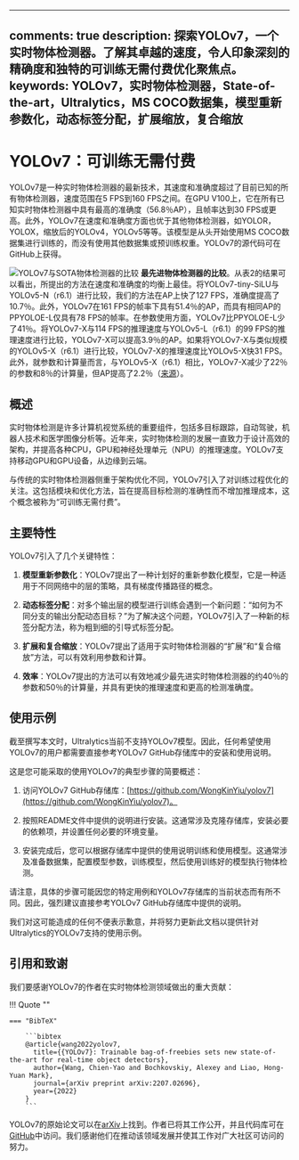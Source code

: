 ______________________________________________________________________

## comments: true description: 探索YOLOv7，一个实时物体检测器。了解其卓越的速度，令人印象深刻的精确度和独特的可训练无需付费优化聚焦点。 keywords: YOLOv7，实时物体检测器，State-of-the-art，Ultralytics，MS COCO数据集，模型重新参数化，动态标签分配，扩展缩放，复合缩放

# YOLOv7：可训练无需付费

YOLOv7是一种实时物体检测器的最新技术，其速度和准确度超过了目前已知的所有物体检测器，速度范围在5 FPS到160 FPS之间。在GPU V100上，它在所有已知实时物体检测器中具有最高的准确度（56.8％AP），且帧率达到30 FPS或更高。此外，YOLOv7在速度和准确度方面也优于其他物体检测器，如YOLOR，YOLOX，缩放后的YOLOv4，YOLOv5等等。该模型是从头开始使用MS COCO数据集进行训练的，而没有使用其他数据集或预训练权重。YOLOv7的源代码可在GitHub上获得。

![YOLOv7与SOTA物体检测器的比较](https://github.com/ultralytics/ultralytics/assets/26833433/5e1e0420-8122-4c79-b8d0-2860aa79af92) **最先进物体检测器的比较**。从表2的结果可以看出，所提出的方法在速度和准确度的均衡上最佳。将YOLOv7-tiny-SiLU与YOLOv5-N（r6.1）进行比较，我们的方法在AP上快了127 FPS，准确度提高了10.7％。此外，YOLOv7在161 FPS的帧率下具有51.4％的AP，而具有相同AP的PPYOLOE-L仅具有78 FPS的帧率。在参数使用方面，YOLOv7比PPYOLOE-L少了41％。将YOLOv7-X与114 FPS的推理速度与YOLOv5-L（r6.1）的99 FPS的推理速度进行比较，YOLOv7-X可以提高3.9％的AP。如果将YOLOv7-X与类似规模的YOLOv5-X（r6.1）进行比较，YOLOv7-X的推理速度比YOLOv5-X快31 FPS。此外，就参数和计算量而言，与YOLOv5-X（r6.1）相比，YOLOv7-X减少了22％的参数和8％的计算量，但AP提高了2.2％（[来源](https://arxiv.org/pdf/2207.02696.pdf)）。

## 概述

实时物体检测是许多计算机视觉系统的重要组件，包括多目标跟踪，自动驾驶，机器人技术和医学图像分析等。近年来，实时物体检测的发展一直致力于设计高效的架构，并提高各种CPU，GPU和神经处理单元（NPU）的推理速度。YOLOv7支持移动GPU和GPU设备，从边缘到云端。

与传统的实时物体检测器侧重于架构优化不同，YOLOv7引入了对训练过程优化的关注。这包括模块和优化方法，旨在提高目标检测的准确性而不增加推理成本，这个概念被称为“可训练无需付费”。

## 主要特性

YOLOv7引入了几个关键特性：

1. **模型重新参数化**：YOLOv7提出了一种计划好的重新参数化模型，它是一种适用于不同网络中的层的策略，具有梯度传播路径的概念。

2. **动态标签分配**：对多个输出层的模型进行训练会遇到一个新问题：“如何为不同分支的输出分配动态目标？”为了解决这个问题，YOLOv7引入了一种新的标签分配方法，称为粗到细的引导式标签分配。

3. **扩展和复合缩放**：YOLOv7提出了适用于实时物体检测器的“扩展”和“复合缩放”方法，可以有效利用参数和计算。

4. **效率**：YOLOv7提出的方法可以有效地减少最先进实时物体检测器的约40％的参数和50％的计算量，并具有更快的推理速度和更高的检测准确度。

## 使用示例

截至撰写本文时，Ultralytics当前不支持YOLOv7模型。因此，任何希望使用YOLOv7的用户都需要直接参考YOLOv7 GitHub存储库中的安装和使用说明。

这是您可能采取的使用YOLOv7的典型步骤的简要概述：

1. 访问YOLOv7 GitHub存储库：[https://github.com/WongKinYiu/yolov7](https://github.com/WongKinYiu/yolov7)。

2. 按照README文件中提供的说明进行安装。这通常涉及克隆存储库，安装必要的依赖项，并设置任何必要的环境变量。

3. 安装完成后，您可以根据存储库中提供的使用说明训练和使用模型。这通常涉及准备数据集，配置模型参数，训练模型，然后使用训练好的模型执行物体检测。

请注意，具体的步骤可能因您的特定用例和YOLOv7存储库的当前状态而有所不同。因此，强烈建议直接参考YOLOv7 GitHub存储库中提供的说明。

我们对这可能造成的任何不便表示歉意，并将努力更新此文档以提供针对Ultralytics的YOLOv7支持的使用示例。

## 引用和致谢

我们要感谢YOLOv7的作者在实时物体检测领域做出的重大贡献：

!!! Quote ""

````
=== "BibTeX"

    ```bibtex
    @article{wang2022yolov7,
      title={{YOLOv7}: Trainable bag-of-freebies sets new state-of-the-art for real-time object detectors},
      author={Wang, Chien-Yao and Bochkovskiy, Alexey and Liao, Hong-Yuan Mark},
      journal={arXiv preprint arXiv:2207.02696},
      year={2022}
    }
    ```
````

YOLOv7的原始论文可以在[arXiv](https://arxiv.org/pdf/2207.02696.pdf)上找到。作者已将其工作公开，并且代码库可在[GitHub](https://github.com/WongKinYiu/yolov7)中访问。我们感谢他们在推动该领域发展并使其工作对广大社区可访问的努力。
